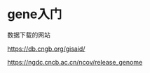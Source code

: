 # gene入门


数据下载的网站

https://db.cngb.org/gisaid/

https://ngdc.cncb.ac.cn/ncov/release_genome





















